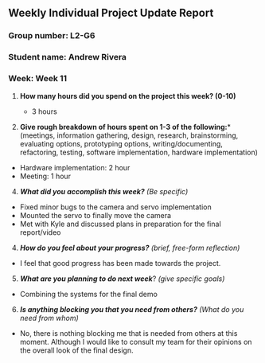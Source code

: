 ## Weekly Individual Project Update Report
### Group number: L2-G6
### Student name: Andrew Rivera
### Week: Week 11
1. **How many hours did you spend on the project this week? (0-10)** 
   -  3 hours

2. **Give rough breakdown of hours spent on 1-3 of the following:***
   (meetings, information gathering, design, research, brainstorming, evaluating options, prototyping options, writing/documenting, refactoring, testing, software implementation, hardware implementation)
  - Hardware implementation: 2 hour
  - Meeting: 1 hour
   
4. ***What did you accomplish this week?*** _(Be specific)_
  - Fixed minor bugs to the camera and servo implementation
  - Mounted the servo to finally move the camera
  - Met with Kyle and discussed plans in preparation for the final report/video

4. ***How do you feel about your progress?*** _(brief, free-form reflection)_
  - I feel that good progress has been made towards the project.
    
5. ***What are you planning to do next week***? _(give specific goals)_
  - Combining the systems for the final demo
    
6. ***Is anything blocking you that you need from others?*** _(What do you need from whom)_
  - No, there is nothing blocking me that is needed from others at this moment. Although I would like to consult my team for their opinions on the overall look of the final design.
